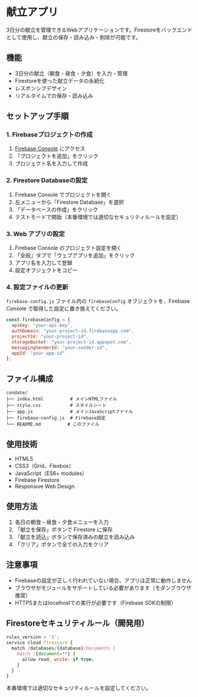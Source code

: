 # 献立アプリ

3日分の献立を管理できるWebアプリケーションです。Firestoreをバックエンドとして使用し、献立の保存・読み込み・削除が可能です。

## 機能

- 3日分の献立（朝食・昼食・夕食）を入力・管理
- Firestoreを使った献立データの永続化
- レスポンシブデザイン
- リアルタイムでの保存・読み込み

## セットアップ手順

### 1. Firebaseプロジェクトの作成

1. [Firebase Console](https://console.firebase.google.com/) にアクセス
2. 「プロジェクトを追加」をクリック
3. プロジェクト名を入力して作成

### 2. Firestore Databaseの設定

1. Firebase Console でプロジェクトを開く
2. 左メニューから「Firestore Database」を選択
3. 「データベースの作成」をクリック
4. テストモードで開始（本番環境では適切なセキュリティルールを設定）

### 3. Web アプリの設定

1. Firebase Console のプロジェクト設定を開く
2. 「全般」タブで「ウェブアプリを追加」をクリック
3. アプリ名を入力して登録
4. 設定オブジェクトをコピー

### 4. 設定ファイルの更新

`firebase-config.js` ファイル内の `firebaseConfig` オブジェクトを、Firebase Console で取得した設定に置き換えてください。

```javascript
const firebaseConfig = {
  apiKey: "your-api-key",
  authDomain: "your-project-id.firebaseapp.com",
  projectId: "your-project-id",
  storageBucket: "your-project-id.appspot.com",
  messagingSenderId: "your-sender-id",
  appId: "your-app-id"
};
```

## ファイル構成

```
condate/
├── index.html          # メインHTMLファイル
├── style.css           # スタイルシート
├── app.js              # メインJavaScriptファイル
├── firebase-config.js  # Firebase設定
└── README.md          # このファイル
```

## 使用技術

- HTML5
- CSS3（Grid、Flexbox）
- JavaScript（ES6+ modules）
- Firebase Firestore
- Responsive Web Design

## 使用方法

1. 各日の朝食・昼食・夕食メニューを入力
2. 「献立を保存」ボタンで Firestore に保存
3. 「献立を読込」ボタンで保存済みの献立を読み込み
4. 「クリア」ボタンで全ての入力をクリア

## 注意事項

- Firebaseの設定が正しく行われていない場合、アプリは正常に動作しません
- ブラウザがモジュールをサポートしている必要があります（モダンブラウザ推奨）
- HTTPSまたはlocalhostでの実行が必要です（Firebase SDKの制限）

## Firestoreセキュリティルール（開発用）

```javascript
rules_version = '2';
service cloud.firestore {
  match /databases/{database}/documents {
    match /{document=**} {
      allow read, write: if true;
    }
  }
}
```

本番環境では適切なセキュリティルールを設定してください。